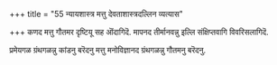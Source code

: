 +++
title = "55 न्यायशास्त्र मत्तु देवताशास्त्रदल्लिन व्यत्यास"

+++
कणद मत्तु गौतमर दृष्टियू सह ऒंदागिदॆ. मापनद तीर्मानवन्नु इल्लि संक्षिप्तवागि विवरिसलागिदॆ.

प्रमेयगळ ग्रंथगळन्नु कांडनु बरॆदनु मत्तु मनोविज्ञानद ग्रंथगळन्नु गौतमनु बरॆदनु.

